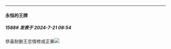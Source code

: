 ﻿
*****

####  永恒的王牌  
##### 1588#       发表于 2024-7-21 08:54

恭喜耐删王恋情修成正果<img src="https://static.saraba1st.com/image/smiley/face2017/067.png" referrerpolicy="no-referrer">

